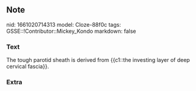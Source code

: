 ## Note
nid: 1661020714313
model: Cloze-88f0c
tags: GSSE::!Contributor::Mickey_Kondo
markdown: false

### Text
The tough parotid sheath is derived from {{c1::the investing layer of deep cervical fascia}}.

### Extra

